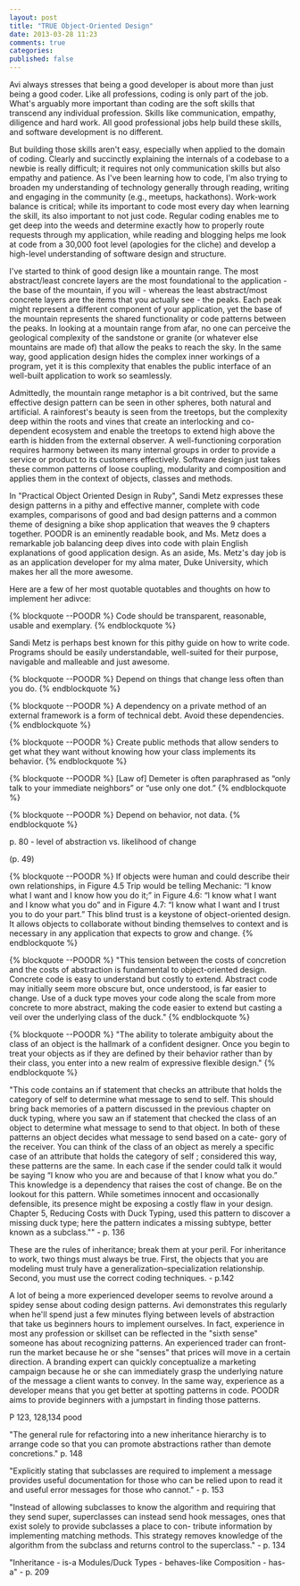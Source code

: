 ```yaml
---
layout: post
title: "TRUE Object-Oriented Design"
date: 2013-03-28 11:23
comments: true
categories: 
published: false
---
```


Avi always stresses that being a good developer is about more than just being a good coder. Like all professions, coding is only part of the job. What's arguably more important than coding are the soft skills that transcend any individual profession. Skills like communication, empathy, diligence and hard work. All good professional jobs help build these skills, and software development is no different.

<!--more-->

But building those skills aren't easy, especially when applied to the domain of coding. Clearly and succinctly explaining the internals of a codebase to a newbie is really difficult; it requires not only communication skills but also empathy and patience. As I've been learning how to code, I'm also trying to broaden my understanding of technology generally through reading, writing and engaging in the community (e.g., meetups, hackathons). Work-work balance is critical; while its important to code most every day when learning the skill, its also important to not just code. Regular coding enables me to get deep into the weeds and determine exactly how to properly route requests through my application, while reading and blogging helps me look at code from a 30,000 foot level (apologies for the cliche) and develop a high-level understanding of software design and structure. 

I've started to think of good design like a mountain range. The most abstract/least concrete layers are the most foundational to the application - the base of the mountain, if you will - whereas the least abstract/most concrete layers are the items that you actually see - the peaks. Each peak might represent a different component of your application, yet the base of the mountain represents the shared functionality or code patterns between the peaks. In looking at a mountain range from afar, no one can perceive the geological complexity of the sandstone or granite (or whatever else mountains are made of) that allow the peaks to reach the sky. In the same way, good application design hides the complex inner workings of a program, yet it is this complexity that enables the public interface of an well-built application to work so seamlessly. 

Admittedly, the mountain range metaphor is a bit contrived, but the same effective design pattern can be seen in other spheres, both natural and artificial. A rainforest's beauty is seen from the treetops, but the complexity deep within the roots and vines that create an interlocking and co-dependent ecosystem and enable the treetops to extend high above the earth is hidden from the external observer. A well-functioning corporation requires harmony between its many internal groups in order to provide a service or product to its customers effectively. Software design just takes these common patterns of loose coupling, modularity and composition and applies them in the context of objects, classes and methods.

In "Practical Object Oriented Design in Ruby", Sandi Metz expresses these design patterns in a pithy and effective manner, complete with code examples, comparisons of good and bad design patterns and a common theme of designing a bike shop application that weaves the 9 chapters together. POODR is an eminently readable book, and Ms. Metz does a remarkable job balancing deep dives into code with plain English explanations of good application design. As an aside, Ms. Metz's day job is as an application developer for my alma mater, Duke University, which makes her all the more awesome.

Here are a few of her most quotable quotables and thoughts on how to implement her adivce:

{% blockquote --POODR %}
Code should be transparent, reasonable, usable and exemplary.
{% endblockquote %}

Sandi Metz is perhaps best known for this pithy guide on how to write code. Programs should be easily understandable, well-suited for their purpose, navigable and malleable and just awesome.

{% blockquote --POODR %}
Depend on things that change less often than you do.
{% endblockquote %}

{% blockquote --POODR %}
A dependency on a private method of an external framework is a form of technical debt. Avoid these dependencies.
{% endblockquote %}

{% blockquote --POODR %}
Create public methods that allow senders to get what they want without knowing how your class implements its behavior.
{% endblockquote %}

{% blockquote --POODR %}
[Law of] Demeter is often paraphrased as “only talk to your immediate neighbors” or “use only one dot.”
{% endblockquote %}

{% blockquote --POODR %}
Depend on behavior, not data. 
{% endblockquote %}

p. 80 - level of abstraction vs. likelihood of change

(p. 49)

{% blockquote --POODR %}
If objects were human and could describe their own relationships, in Figure 4.5 Trip would be telling Mechanic: “I know what I want and I know how you do it;” in Figure 4.6: “I know what I want and I know what you do” and in Figure 4.7: “I know what I want and I trust you to do your part.”
This blind trust is a keystone of object-oriented design. It allows objects to collaborate without binding themselves to context and is necessary in any application that expects to grow and change.
{% endblockquote %}

{% blockquote --POODR %}
"This tension between the costs of concretion and the costs of abstraction is fundamental to object-oriented design. Concrete code is easy to understand but costly to extend. Abstract code may initially seem more obscure but, once understood, is far easier to change. Use of a duck type moves your code along the scale from more concrete to more abstract, making the code easier to extend but casting a veil over the underlying class of the duck."
{% endblockquote %}


{% blockquote --POODR %}
"The ability to tolerate ambiguity about the class of an object is the hallmark of a confident designer. Once you begin to treat your objects as if they are defined by their behavior rather than by their class, you enter into a new realm of expressive
flexible design."
{% endblockquote %}



"This code contains an if statement that checks an attribute that holds the category of self to determine what message to send to self. This should bring back memories of a pattern discussed in the previous chapter on duck typing, where you saw an if statement that checked the class of an object to determine what message to send to that object.
In both of these patterns an object decides what message to send based on a cate- gory of the receiver. You can think of the class of an object as merely a specific case of an attribute that holds the category of self ; considered this way, these patterns are the same. In each case if the sender could talk it would be saying “I know who you are and because of that I know what you do.” This knowledge is a dependency that raises the cost of change.
Be on the lookout for this pattern. While sometimes innocent and occasionally defensible, its presence might be exposing a costly flaw in your design. Chapter 5, Reducing Costs with Duck Typing, used this pattern to discover a missing duck type; here the pattern indicates a missing subtype, better known as a subclass."" - p. 136

These are the rules of inheritance; break them at your peril. For inheritance to work, two things must always be true. First, the objects that you are modeling must truly have a generalization–specialization relationship. Second, you must use the correct coding techniques. - p.142

A lot of being a more experienced developer seems to revolve around a spidey sense about coding design patterns. Avi demonstrates this regularly when he'll spend just a few minutes flying between levels of abstraction that take us beginners hours to implement ourselves. In fact, experience in most any profession or skillset can be reflected in the "sixth sense" someone has about recognizing patterns. An experienced trader can front-run the market because he or she "senses" that prices will move in a certain direction. A branding expert can quickly conceptualize a marketing campaign because he or she can immediately grasp the underlying nature of the message a client wants to convey. In the same way, experience as a developer means that you get better at spotting patterns in code. POODR aims to provide beginners with a jumpstart in finding those patterns.

P 123, 128,134 pood

"The general rule for refactoring into a new inheritance hierarchy is to arrange code so that you can promote abstractions rather than demote concretions." p. 148

"Explicitly stating that subclasses are required to implement a message provides useful documentation for those who can be relied upon to read it and useful error messages for those who cannot." - p. 153

"Instead of allowing subclasses to know the algorithm and requiring that they send super, superclasses can instead send hook messages, ones that exist solely to provide subclasses a place to con- tribute information by implementing matching methods. This strategy removes knowledge of the algorithm from the subclass and returns control to the superclass." - p. 134

"Inheritance - is-a
Modules/Duck Types - behaves-like
Composition - has-a" - p. 209


